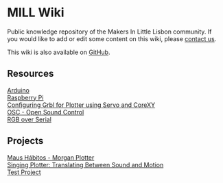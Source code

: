 # MILL Wiki

Public knowledge repository of the Makers In Little Lisbon community.  If you would like to add or edit some content on this wiki, please [contact us](https://mill.pt/contact-us).  

This wiki is also available on [GitHub](https://github.com/lx-mill/mill-wiki).  

## Resources

[Arduino](arduino.md)  
[Raspberry Pi](raspberry.md)  
[Configuring Grbl for Plotter using Servo and CoreXY](grbl_for_plotter.md)  
[OSC - Open Sound Control](osc.md)  
[RGB over Serial](rgb-over-serial.md)  

## Projects

[Maus Hábitos - Morgan Plotter](morgan.md)  
[Singing Plotter: Translating Between Sound and Motion](singing-plotter.md)  
[Test Project](test.md)  